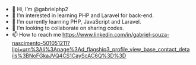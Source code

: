 - 👋 Hi, I’m @gabrielphp2
- 👀 I’m interested in learning PHP and Laravel for back-end.
- 🌱 I’m currently learning PHP, JavaScript and Laravel.
- 💞️ I’m looking to collaborate on sharing codes.
- 📫 How to reach me https://www.linkedin.com/in/gabriel-souza-nascimento-501051211?lipi=urn%3Ali%3Apage%3Ad_flagship3_profile_view_base_contact_details%3BNoFGkaJVQ4CS1CayScAC6Q%3D%3D

<!---
gabrielphp2/gabrielphp2 is a ✨ special ✨ repository because its `README.md` (this file) appears on your GitHub profile.
You can click the Preview link to take a look at your changes.
--->
